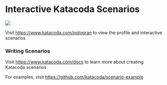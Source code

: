 # Interactive Katacoda Scenarios

[![](http://shields.katacoda.com/katacoda/pologran/count.svg)](https://www.katacoda.com/pologran "Get your profile on Katacoda.com")

Visit https://www.katacoda.com/pologran to view the profile and interactive scenarios

### Writing Scenarios
Visit https://www.katacoda.com/docs to learn more about creating Katacoda scenarios

For examples, visit https://github.com/katacoda/scenario-example
